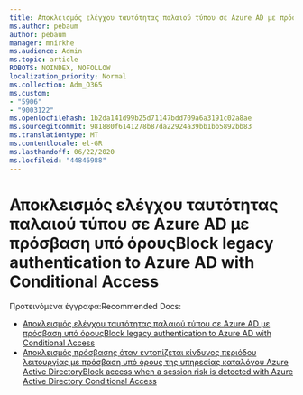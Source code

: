 ```yaml
---
title: Αποκλεισμός ελέγχου ταυτότητας παλαιού τύπου σε Azure AD με πρόσβαση υπό όρους
ms.author: pebaum
author: pebaum
manager: mnirkhe
ms.audience: Admin
ms.topic: article
ROBOTS: NOINDEX, NOFOLLOW
localization_priority: Normal
ms.collection: Adm_O365
ms.custom:
- "5906"
- "9003122"
ms.openlocfilehash: 1b2da141d99b25d71147bdd709a6a3191c02a8ae
ms.sourcegitcommit: 981880f6141278b87da22924a39bb1bb5892bb83
ms.translationtype: MT
ms.contentlocale: el-GR
ms.lasthandoff: 06/22/2020
ms.locfileid: "44846988"
---
```

# <a name="block-legacy-authentication-to-azure-ad-with-conditional-access"></a><span data-ttu-id="791ac-102">Αποκλεισμός ελέγχου ταυτότητας παλαιού τύπου σε Azure AD με πρόσβαση υπό όρους</span><span class="sxs-lookup"><span data-stu-id="791ac-102">Block legacy authentication to Azure AD with Conditional Access</span></span>

<span data-ttu-id="791ac-103">Προτεινόμενα έγγραφα:</span><span class="sxs-lookup"><span data-stu-id="791ac-103">Recommended Docs:</span></span>

- [<span data-ttu-id="791ac-104">Αποκλεισμός ελέγχου ταυτότητας παλαιού τύπου σε Azure AD με πρόσβαση υπό όρους</span><span class="sxs-lookup"><span data-stu-id="791ac-104">Block legacy authentication to Azure AD with Conditional Access</span></span>](https://docs.microsoft.com/azure/active-directory/conditional-access/block-legacy-authentication#next-steps)
- [<span data-ttu-id="791ac-105">Αποκλεισμός πρόσβασης όταν εντοπίζεται κίνδυνος περιόδου λειτουργίας με πρόσβαση υπό όρους της υπηρεσίας καταλόγου Azure Active Directory</span><span class="sxs-lookup"><span data-stu-id="791ac-105">Block access when a session risk is detected with Azure Active Directory Conditional Access</span></span>](https://docs.microsoft.com/azure/active-directory/conditional-access/app-sign-in-risk)